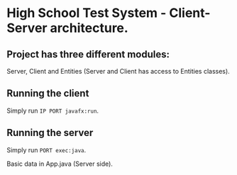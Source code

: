 # High School Test System - Client-Server architecture.

## Project has three different modules:
Server, Client and Entities (Server and Client has access to Entities classes).

## Running the client
Simply run ``IP PORT javafx:run``.

## Running the server
Simply run ``PORT exec:java``.


Basic data in App.java (Server side).
